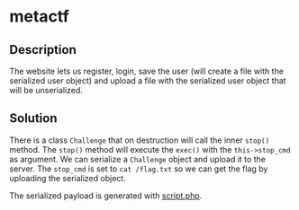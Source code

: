 # metactf

## Description

The website lets us register, login, save the user (will create a file with the serialized user object) and upload a file with the serialized user object that will be unserialized.

## Solution

There is a class `Challenge` that on destruction will call the inner `stop()` method. The `stop()` method will execute the `exec()` with the `this->stop_cmd` as argument. We can serialize a `Challenge` object and upload it to the server. The `stop_cmd` is set to `cat /flag.txt` so we can get the flag by uploading the serialized object.

The serialized payload is generated with [script.php](script.php).
